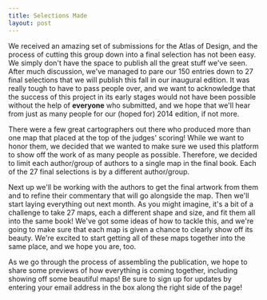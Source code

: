 ```yaml
---
title: Selections Made
layout: post
---
```


We received an amazing set of submissions for the Atlas of Design, and the process of cutting this group down into a final selection has not been easy. We simply don't have the space to publish all the great stuff we've seen. After much discussion, we've managed to pare our 150 entries down to 27 final selections that we will publish this fall in our inaugural edition. It was really tough to have to pass people over, and we want to acknowledge that the success of this project in its early stages would not have been possible without the help of <strong>everyone</strong> who submitted, and we hope that we'll hear from just as many people for our (hoped for) 2014 edition, if not more.
<!--more-->

There were a few great cartographers out there who produced more than one map that placed at the top of the judges' scoring! While we want to honor them, we decided that we wanted to make sure we used this platform to show off the work of as many people as possible. Therefore, we decided to limit each author/group of authors to a single map in the final book. Each of the 27 final selections is by a different author/group.

Next up we'll be working with the authors to get the final artwork from them and to refine their commentary that will go alongside the map. Then we'll start laying everything out next month. As you might imagine, it's a bit of a challenge to take 27 maps, each a different shape and size, and fit them all into the same book! We've got some ideas of how to tackle this, and we're going to make sure that each map is given a chance to clearly show off its beauty. We're excited to start getting all of these maps together into the same place, and we hope you are, too.

As we go through the process of assembling the publication, we hope to share some previews of how everything is coming together, including showing off some beautiful maps! Be sure to sign up for updates by entering your email address in the box along the right side of the page!